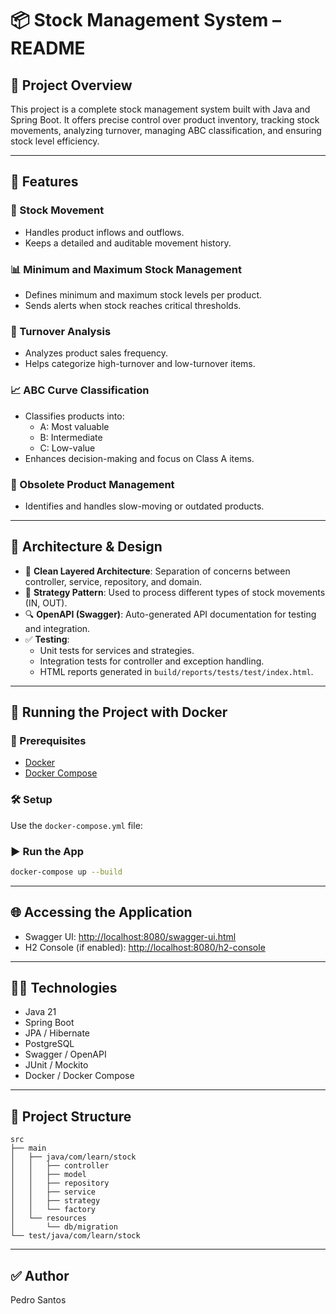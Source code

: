 # 📦 Stock Management System – README

## 🧾 Project Overview

This project is a complete stock management system built with Java and Spring Boot. It offers precise control over product inventory, tracking stock movements, analyzing turnover, managing ABC classification, and ensuring stock level efficiency.

---

## 🚀 Features

### 🔄 Stock Movement
- Handles product inflows and outflows.
- Keeps a detailed and auditable movement history.

### 📊 Minimum and Maximum Stock Management
- Defines minimum and maximum stock levels per product.
- Sends alerts when stock reaches critical thresholds.

### 🔁 Turnover Analysis
- Analyzes product sales frequency.
- Helps categorize high-turnover and low-turnover items.

### 📈 ABC Curve Classification
- Classifies products into:
  - A: Most valuable
  - B: Intermediate
  - C: Low-value
- Enhances decision-making and focus on Class A items.

### 🛑 Obsolete Product Management
- Identifies and handles slow-moving or outdated products.

---

## 🧠 Architecture & Design

- 📐 **Clean Layered Architecture**: Separation of concerns between controller, service, repository, and domain.
- 🔌 **Strategy Pattern**: Used to process different types of stock movements (IN, OUT).
- 🔍 **OpenAPI (Swagger)**: Auto-generated API documentation for testing and integration.
- ✅ **Testing**:
  - Unit tests for services and strategies.
  - Integration tests for controller and exception handling.
  - HTML reports generated in `build/reports/tests/test/index.html`.

---

## 🧪 Running the Project with Docker

### 🐳 Prerequisites
- [Docker](https://www.docker.com/)
- [Docker Compose](https://docs.docker.com/compose/)

### 🛠️ Setup
Use the `docker-compose.yml` file:

### ▶️ Run the App
```bash
docker-compose up --build
```

---

## 🌐 Accessing the Application

- Swagger UI: [http://localhost:8080/swagger-ui.html](http://localhost:8080/swagger-ui.html)
- H2 Console (if enabled): [http://localhost:8080/h2-console](http://localhost:8080/h2-console)

---

## 👨‍💻 Technologies
- Java 21
- Spring Boot
- JPA / Hibernate
- PostgreSQL
- Swagger / OpenAPI
- JUnit / Mockito
- Docker / Docker Compose

---

## 📂 Project Structure
```
src
├── main
│   ├── java/com/learn/stock
│   │   ├── controller
│   │   ├── model
│   │   ├── repository
│   │   ├── service
│   │   ├── strategy
│   │   └── factory
│   └── resources
│       └── db/migration
└── test/java/com/learn/stock
```

---

## ✅ Author
Pedro Santos
